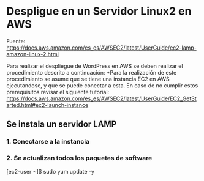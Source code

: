 # Despligue en un Servidor Linux2 en AWS
Fuente: https://docs.aws.amazon.com/es_es/AWSEC2/latest/UserGuide/ec2-lamp-amazon-linux-2.html

Para realizar el despliegue de WordPress en AWS se deben realizar el procedimiento descrito a continuación:
*Para la realización de este procedimiento se asume que se tiene una instancia EC2 en AWS ejecutandose, y que se puede conectar a esta. En caso de no cumplir estos prerequisitos revisar el siguiente tutorial: https://docs.aws.amazon.com/es_es/AWSEC2/latest/UserGuide/EC2_GetStarted.html#ec2-launch-instance

## Se instala un servidor LAMP

### 1. Conectarse a la instancia

### 2. Se actualizan todos los paquetes de software

[ec2-user ~]$ sudo yum update -y
